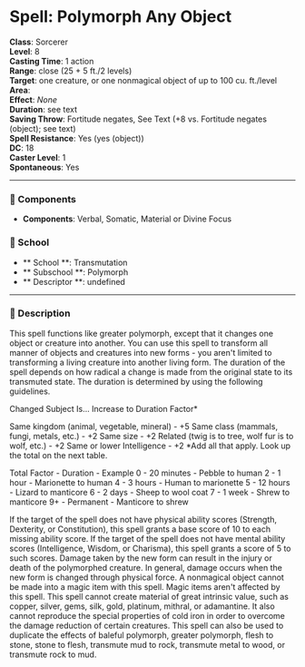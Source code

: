 
# Spell: Polymorph Any Object
**Class**: Sorcerer  
**Level**: 8  
**Casting Time**: 1 action  
**Range**: close (25 + 5 ft./2 levels)  
**Target**: one creature, or one nonmagical object of up to 100 cu. ft./level  
**Area**:   
**Effect**: _None_  
**Duration**: see text  
**Saving Throw**: Fortitude negates, See Text (+8 vs. Fortitude negates (object); see text)  
**Spell Resistance**: Yes (yes (object))  
**DC**: 18  
**Caster Level**: 1  
**Spontaneous**: Yes

---

### 🔮 Components
- **Components**: Verbal, Somatic, Material or Divine Focus

### 🏫 School
- ** School **: Transmutation
- ** Subschool **: Polymorph
- ** Descriptor **: undefined
---

### 📜 Description
This spell functions like greater polymorph, except that it changes one object or creature into another. You can use this spell to transform all manner of objects and creatures into new forms - you aren't limited to transforming a living creature into another living form. The duration of the spell depends on how radical a change is made from the original state to its transmuted state. The duration is determined by using the following guidelines.

Changed Subject Is... Increase to Duration Factor*

Same kingdom (animal, vegetable, mineral) - +5
Same class (mammals, fungi, metals, etc.) - +2
Same size - +2
Related (twig is to tree, wolf fur is to wolf, etc.) - +2
Same or lower Intelligence - +2
*Add all that apply. Look up the total on the next table.

Total Factor - Duration - Example
0 - 20 minutes - Pebble to human
2 - 1 hour - Marionette to human
4 - 3 hours - Human to marionette
5 - 12 hours - Lizard to manticore
6 - 2 days - Sheep to wool coat
7 - 1 week - Shrew to manticore
9+ - Permanent - Manticore to shrew

If the target of the spell does not have physical ability scores (Strength, Dexterity, or Constitution), this spell grants a base score of 10 to each missing ability score. If the target of the spell does not have mental ability scores (Intelligence, Wisdom, or Charisma), this spell grants a score of 5 to such scores. Damage taken by the new form can result in the injury or death of the polymorphed creature. In general, damage occurs when the new form is changed through physical force. A nonmagical object cannot be made into a magic item with this spell. Magic items aren't affected by this spell. This spell cannot create material of great intrinsic value, such as copper, silver, gems, silk, gold, platinum, mithral, or adamantine. It also cannot reproduce the special properties of cold iron in order to overcome the damage reduction of certain creatures. This spell can also be used to duplicate the effects of baleful polymorph, greater polymorph, flesh to stone, stone to flesh, transmute mud to rock, transmute metal to wood, or transmute rock to mud.
